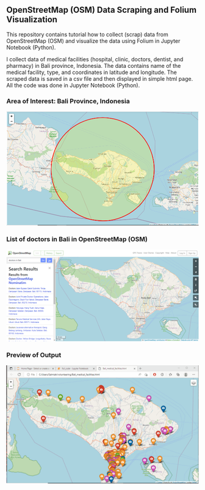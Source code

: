 ## OpenStreetMap (OSM) Data Scraping and Folium Visualization

This repository contains tutorial how to collect (scrap) data from OpenStreetMap (OSM) and visualize the data using Folium in Jupyter Notebook (Python).

I collect data of medical facilities (hospital, clinic, doctors, dentist, and pharmacy) in Bali province, Indonesia. The data contains name of the medical facility, type, and coordinates in latitude and longitude. The scraped data is saved in a csv file and then displayed in simple html page. All the code was done in Jupyter Notebook (Python).

### Area of Interest: Bali Province, Indonesia
<img src=Bali.png>

### List of doctors in Bali in OpenStreetMap (OSM)
<img src=Bali_doctors.png>

### Preview of Output
<img src=preview.gif>
